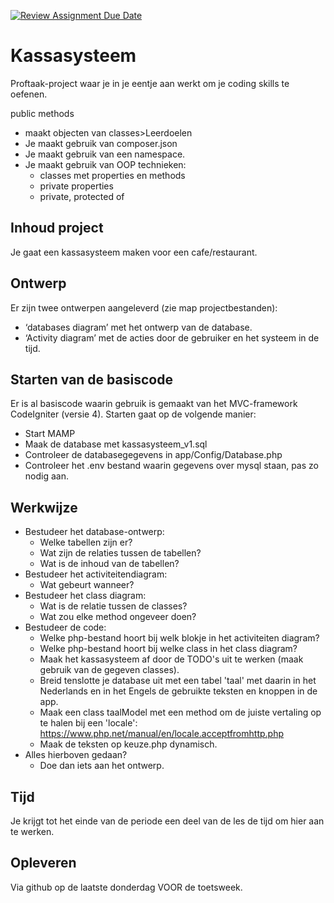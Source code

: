 [![Review Assignment Due Date](https://classroom.github.com/assets/deadline-readme-button-24ddc0f5d75046c5622901739e7c5dd533143b0c8e959d652212380cedb1ea36.svg)](https://classroom.github.com/a/XWk94b5d)
# Kassasysteem
Proftaak-project waar je in je eentje aan werkt om je coding skills te oefenen.

 public methods 
  * maakt objecten van classes>Leerdoelen
* Je maakt gebruik van composer.json
* Je maakt gebruik van een namespace.
* Je maakt gebruik van OOP technieken:
  * classes met properties en methods
  * private properties 
  * private, protected of
  
## Inhoud project
Je gaat een kassasysteem maken voor een cafe/restaurant.

## Ontwerp
Er zijn twee ontwerpen aangeleverd (zie map projectbestanden):
* ‘databases diagram’ met het ontwerp van de database.
* ‘Activity diagram’ met de acties door de gebruiker en het systeem in de tijd.

## Starten van de basiscode
Er is al basiscode waarin gebruik is gemaakt van het MVC-framework CodeIgniter (versie 4). Starten gaat op de volgende manier:
* Start MAMP
* Maak de database met kassasysteem_v1.sql
* Controleer de databasegegevens in app/Config/Database.php
* Controleer het .env bestand waarin gegevens over mysql staan, pas zo nodig aan.

## Werkwijze
* Bestudeer het database-ontwerp:
  - Welke tabellen zijn er?
  - Wat zijn de relaties tussen de tabellen?
  - Wat is de inhoud van de tabellen?
* Bestudeer het activiteitendiagram:
  * Wat gebeurt wanneer? 
* Bestudeer het class diagram:
  * Wat is de relatie tussen de classes?
  * Wat zou elke method ongeveer doen?
* Bestudeer de code:
  - Welke php-bestand hoort bij welk blokje in het activiteiten diagram?
  - Welke php-bestand hoort bij welke class in het class diagram?
  - Maak het kassasysteem af door de TODO's uit te werken (maak gebruik van de gegeven classes).
  - Breid tenslotte je database uit met een tabel 'taal' met daarin in het Nederlands en in het Engels de gebruikte teksten en knoppen in de app.
  - Maak een class taalModel met een method om de juiste vertaling op te halen bij een 'locale': https://www.php.net/manual/en/locale.acceptfromhttp.php
  - Maak de teksten op keuze.php dynamisch.
* Alles hierboven gedaan?
  * Doe dan iets aan het ontwerp.

## Tijd
Je krijgt tot het einde van de periode een deel van de les de tijd om hier aan te werken.

## Opleveren
Via github op de laatste donderdag VOOR de toetsweek.